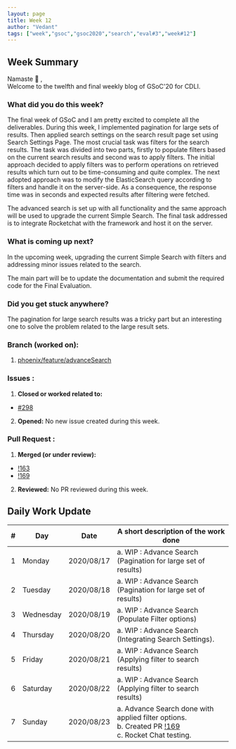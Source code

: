 ```yaml
---
layout: page
title: Week 12
author: "Vedant"
tags: ["week","gsoc","gsoc2020","search","eval#3","week#12"]
---
```


## Week Summary

Namaste 🙏 ,   
Welcome to the twelfth and final weekly blog of GSoC'20 for CDLI. 

### What did you do this week?

The final week of GSoC and I am pretty excited to complete all the deliverables. During this week, I implemented pagination for large sets of results. Then applied search settings on the search result page set using Search Settings Page. The most crucial task was filters for the search results. The task was divided into two parts, firstly to populate filters based on the current search results and second was to apply filters. The initial approach decided to apply filters was to perform operations on retrieved results which turn out to be time-consuming and quite complex. The next adopted approach was to modify the ElasticSearch query according to filters and handle it on the server-side. As a consequence, the response time was in seconds and expected results after filtering were fetched.

The advanced search is set up with all functionality and the same approach will be used to upgrade the current Simple Search. The final task addressed is to integrate Rocketchat with the framework and host it on the server. 


### What is coming up next?

In the upcoming week, upgrading the current Simple Search with filters and addressing minor issues related to the search.

The main part will be to update the documentation and submit the required code for the Final Evaluation. 


### Did you get stuck anywhere?

The pagination for large search results was a tricky part but an interesting one to solve the problem related to the large result sets. 


### Branch (worked on): 
1. [phoenix/feature/advanceSearch](https://gitlab.com/cdli/framework/-/tree/phoenix/feature/advanceSearch)

### Issues : 
1. **Closed or worked related to:**
  - [#298](https://gitlab.com/cdli/framework/-/issues/298)
2. **Opened:** No new issue created during this week.

### Pull Request : 
1. **Merged (or under review):**
  - [!163](https://gitlab.com/cdli/framework/-/merge_requests/163)
  - [!169](https://gitlab.com/cdli/framework/-/merge_requests/169)
2. **Reviewed:** No PR reviewed during this week. 


## Daily Work Update

|\#|Day|Date|A short description of the work done|  
|---	|---	|---	|---	|  
|1   	| Monday 	|   2020/08/17	| a. WIP : Advance Search (Pagination for large set of results) 	|  
|2   	| Tuesday  	|   2020/08/18	|  a. WIP : Advance Search (Pagination for large set of results) 	|  
|3   	| Wednesday  	|  2020/08/19 	|  a. WIP : Advance Search (Populate Filter options) 	|  
|4   	| Thursday  	|   2020/08/20	|  a. WIP : Advance Search (Integrating Search Settings). 	|  
|5   	| Friday  	|   2020/08/21	|   a. WIP : Advance Search (Applying filter to search results)	|  
|6   	| Saturday  	|   2020/08/22	|  a. WIP : Advance Search (Applying filter to search results) 	|  
|7   	| Sunday  	|   2020/08/23	|  a. Advance Search done with applied filter options. <br> b. Created PR [!169](https://gitlab.com/cdli/framework/-/merge_requests/169) <br> c. Rocket Chat testing.	|  

